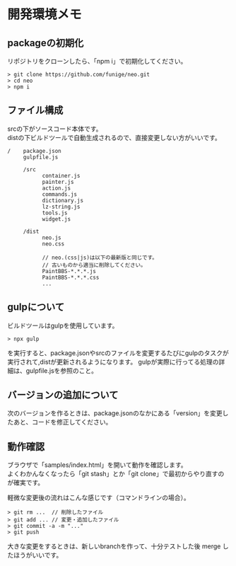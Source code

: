 # 開発環境メモ

## packageの初期化

リポジトリをクローンしたら、「npm i」で初期化してください。

```
> git clone https://github.com/funige/neo.git
> cd neo
> npm i
```

## ファイル構成

srcの下がソースコード本体です。  
distの下ビルドツールで自動生成されるので、直接変更しない方がいいです。

    /    package.json
         gulpfile.js

         /src
               container.js
               painter.js
               action.js
               commands.js
               dictionary.js
               lz-string.js
               tools.js
               widget.js

         /dist
               neo.js
               neo.css

               // neo.(css|js)は以下の最新版と同じです。
               // 古いものから適当に削除してください。
               PaintBBS-*.*.*.js
               PaintBBS-*.*.*.css
               ...

## gulpについて

ビルドツールはgulpを使用しています。

```
> npx gulp
```

を実行すると、package.jsonやsrcのファイルを変更するたびにgulpのタスクが実行されて,distが更新されるようになります。
gulpが実際に行ってる処理の詳細は、gulpfile.jsを参照のこと。

## バージョンの追加について

次のバージョンを作るときは、package.jsonのなかにある「version」を変更したあと、コードを修正してください。

## 動作確認

ブラウザで「samples/index.html」を開いて動作を確認します。  
よくわかんなくなったら「git stash」とか「git clone」で最初からやり直すのが確実です。

軽微な変更後の流れはこんな感じです（コマンドラインの場合）。

```
> git rm ...  // 削除したファイル
> git add ... // 変更・追加したファイル
> git commit -a -m "..."
> git push
```

大きな変更をするときは、新しいbranchを作って、十分テストした後 merge したほうがいいです。
